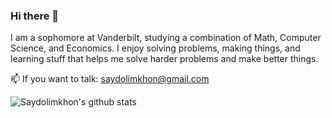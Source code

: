 ### Hi there 👋

I am a sophomore at Vanderbilt, studying a combination of Math, Computer Science, and Economics. I enjoy solving problems, making things, and learning stuff that helps me solve harder problems and make better things. 

📫 If you want to talk: saydolimkhon@gmail.com 

![Saydolimkhon's github stats](https://github-readme-stats.vercel.app/api?username=saydus&show_icons=true&hide=stars,issues&theme=vue)
